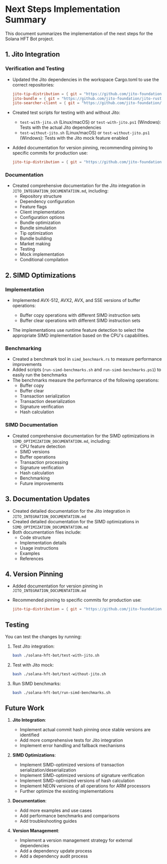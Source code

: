 # Next Steps Implementation Summary

This document summarizes the implementation of the next steps for the Solana HFT Bot project.

## 1. Jito Integration

### Verification and Testing

- Updated the Jito dependencies in the workspace Cargo.toml to use the correct repositories:

  ```toml
  jito-tip-distribution = { git = "https://github.com/jito-foundation/jito-solana.git", branch = "master", package = "tip-distributor" }
  jito-bundle = { git = "https://github.com/jito-foundation/jito-rust-rpc.git", branch = "master" }
  jito-searcher-client = { git = "https://github.com/jito-foundation/jito-labs.git", branch = "master", package = "searcher_client" }
  ```

- Created test scripts for testing with and without Jito:
  - `test-with-jito.sh` (Linux/macOS) or `test-with-jito.ps1` (Windows): Tests with the actual Jito dependencies
  - `test-without-jito.sh` (Linux/macOS) or `test-without-jito.ps1` (Windows): Tests with the Jito mock feature enabled

- Added documentation for version pinning, recommending pinning to specific commits for production use:

  ```toml
  jito-tip-distribution = { git = "https://github.com/jito-foundation/jito-solana.git", rev = "specific-commit-hash", package = "tip-distributor" }
  ```

### Documentation

- Created comprehensive documentation for the Jito integration in `JITO_INTEGRATION_DOCUMENTATION.md`, including:
  - Repository structure
  - Dependency configuration
  - Feature flags
  - Client implementation
  - Configuration options
  - Bundle optimization
  - Bundle simulation
  - Tip optimization
  - Bundle building
  - Market making
  - Testing
  - Mock implementation
  - Conditional compilation

## 2. SIMD Optimizations

### Implementation

- Implemented AVX-512, AVX2, AVX, and SSE versions of buffer operations:
  - Buffer copy operations with different SIMD instruction sets
  - Buffer clear operations with different SIMD instruction sets

- The implementations use runtime feature detection to select the appropriate SIMD implementation based on the CPU's capabilities.

### Benchmarking

- Created a benchmark tool in `simd_benchmark.rs` to measure performance improvements
- Added scripts (`run-simd-benchmarks.sh` and `run-simd-benchmarks.ps1`) to easily run the benchmarks
- The benchmarks measure the performance of the following operations:
  - Buffer copy
  - Buffer clear
  - Transaction serialization
  - Transaction deserialization
  - Signature verification
  - Hash calculation

### SIMD Documentation

- Created comprehensive documentation for the SIMD optimizations in `SIMD_OPTIMIZATION_DOCUMENTATION.md`, including:
  - CPU feature detection
  - SIMD versions
  - Buffer operations
  - Transaction processing
  - Signature verification
  - Hash calculation
  - Benchmarking
  - Future improvements

## 3. Documentation Updates

- Created detailed documentation for the Jito integration in `JITO_INTEGRATION_DOCUMENTATION.md`
- Created detailed documentation for the SIMD optimizations in `SIMD_OPTIMIZATION_DOCUMENTATION.md`
- Both documentation files include:
  - Code structure
  - Implementation details
  - Usage instructions
  - Examples
  - References

## 4. Version Pinning

- Added documentation for version pinning in `JITO_INTEGRATION_DOCUMENTATION.md`
- Recommended pinning to specific commits for production use:

  ```toml
  jito-tip-distribution = { git = "https://github.com/jito-foundation/jito-solana.git", rev = "specific-commit-hash", package = "tip-distributor" }
  ```

## Testing

You can test the changes by running:

1. Test Jito integration:

   ```bash
   bash ./solana-hft-bot/test-with-jito.sh
   ```

2. Test with Jito mock:

   ```bash
   bash ./solana-hft-bot/test-without-jito.sh
   ```

3. Run SIMD benchmarks:

   ```bash
   bash ./solana-hft-bot/run-simd-benchmarks.sh
   ```

## Future Work

1. **Jito Integration**:
   - Implement actual commit hash pinning once stable versions are identified
   - Add more comprehensive tests for Jito integration
   - Implement error handling and fallback mechanisms

2. **SIMD Optimizations**:
   - Implement SIMD-optimized versions of transaction serialization/deserialization
   - Implement SIMD-optimized versions of signature verification
   - Implement SIMD-optimized versions of hash calculation
   - Implement NEON versions of all operations for ARM processors
   - Further optimize the existing implementations

3. **Documentation**:
   - Add more examples and use cases
   - Add performance benchmarks and comparisons
   - Add troubleshooting guides

4. **Version Management**:
   - Implement a version management strategy for external dependencies
   - Add a dependency update process
   - Add a dependency audit process
